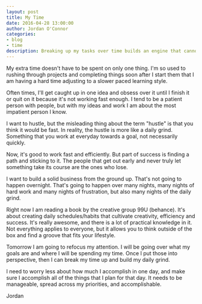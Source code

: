 ```yaml
---
layout: post
title: My Time
date: 2016-04-28 13:00:00
author: Jordan O'Connor
categories:
- blog
- time
description: Breaking up my tasks over time builds an engine that cannot die
---
```


My extra time doesn't have to be spent on only one thing. I'm so used to rushing through projects and completing things soon after I start them that I am having a hard time adjusting to a slower paced learning style.

Often times, I'll get caught up in one idea and obsess over it until I finish it or quit on it because it's not working fast enough. I tend to be a patient person with people, but with my ideas and work I am about the most impatient person I know.

I want to hustle, but the misleading thing about the term "hustle" is that you think it would be fast. In reality, the hustle is more like a daily grind. Something that you work at everyday towards a goal, not necessarily quickly.

Now, it's good to work fast and efficiently. But part of success is finding a path and sticking to it. The people that get out early and never truly let something take its course are the ones who lose.

I want to build a solid business from the ground up. That's not going to happen overnight. That's going to happen over many nights, many nights of hard work and many nights of frustration, but also many nights of the daily grind.

Right now I am reading a book by the creative group 99U (behance). It's about creating daily schedules/habits that cultivate creativity, efficiency and success. It's really awesome, and there is a lot of practical knowledge in it. Not everything applies to everyone, but it allows you to think outside of the box and find a groove that fits your lifestyle.

Tomorrow I am going to refocus my attention. I will be going over what my goals are and where I will be spending my time. Once I put those into perspective, then I can break my time up and build my daily grind.

I need to worry less about how much I accomplish in one day, and make sure I accomplish all of the things that I plan for that day. It needs to be manageable, spread across my priorities, and accomplishable.

Jordan
